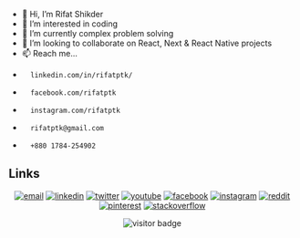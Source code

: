 - 👋 Hi, I’m Rifat Shikder
- 👀 I’m interested in coding
- 🌱 I’m currently complex problem solving
- 💞️ I’m looking to collaborate on React, Next & React Native projects
- 📫 Reach me...
-       linkedin.com/in/rifatptk/
-       facebook.com/rifatptk
-       instagram.com/rifatptk
-       rifatptk@gmail.com
-       +880 1784-254902

<!---
rifatptk/rifatptk is a ✨ special ✨ repository because its `README.md` (this file) appears on your GitHub profile.
You can click the Preview link to take a look at your changes.
--->



## Links

<p align="center">
  <a href="mailto:rifatptk@gmail.com"><img src="https://img.icons8.com/color/96/000000/gmail.png" alt="email"/></a>
  <a href="https://www.linkedin.com/in/rifatptk/"><img src="https://img.icons8.com/color/96/000000/linkedin.png" alt="linkedin"/></a>  
  <a href="#"><img src="https://img.icons8.com/color/96/000000/twitter-squared.png" alt="twitter"/></a>
  <a href="#"><img src="https://img.icons8.com/color/96/000000/youtube.png" alt="youtube"/></a>
  <a href="https://www.facebook.com/rifatptk"><img src="https://img.icons8.com/color/96/000000/facebook.png" alt="facebook"/></a>
  <a href="https://www.instagram.com/rifatptk"><img src="https://img.icons8.com/color/96/000000/instagram-new.png" alt="instagram"/></a>
  <a href="https://www.reddit.com/user/rifatptk"><img src="https://img.icons8.com/color/96/000000/reddit.png" alt="reddit"/></a>  
  <a href="https://fr.pinterest.com/rifaptk"><img src="https://img.icons8.com/color/96/000000/pinterest--v1.png" alt="pinterest"/></a>  
  <a href="#"><img src="https://img.icons8.com/color/96/000000/stackoverflow.png" alt="stackoverflow"/></a>   
</p>

<p  align="center">
  <img src="https://visitor-badge.glitch.me/badge?page_id=matyo91.matyo91" alt="visitor badge"/>
</p>
